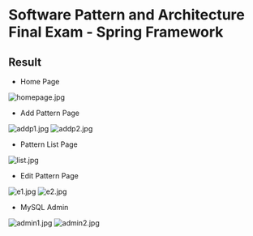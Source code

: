 # Software Pattern and Architecture Final Exam - Spring Framework

## Result

* Home Page

![homepage.jpg](http://i.imgur.com/1XLH6ww.png)

* Add Pattern Page

![addp1.jpg](http://i.imgur.com/kW5MSD0.png)
![addp2.jpg](http://i.imgur.com/AjUBO47.png)

* Pattern List Page

![list.jpg](http://i.imgur.com/mlarXry.png)

* Edit Pattern Page

![e1.jpg](http://i.imgur.com/oQ5kfQ0.png)
![e2.jpg](http://i.imgur.com/b9PYrTl.png)

* MySQL Admin

![admin1.jpg](http://i.imgur.com/TlDLsar.png)
![admin2.jpg](http://i.imgur.com/q6UOfeD.png)
